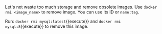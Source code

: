 Let's not waste too much storage and remove obsolete images.
Use `docker rmi <image_name>` to remove image. You can use its ID or `name:tag`.

Run: `docker rmi mysql:latest`{{execute}} and `docker rmi mysql:8`{{execute}} to remove this image.
